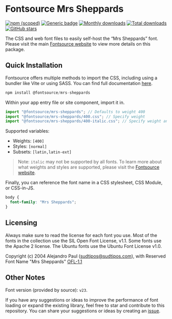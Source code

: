 # Fontsource Mrs Sheppards

[![npm (scoped)](https://img.shields.io/npm/v/@fontsource/mrs-sheppards?color=brightgreen)](https://www.npmjs.com/package/@fontsource/mrs-sheppards) [![Generic badge](https://img.shields.io/badge/fontsource-passing-brightgreen)](https://github.com/fontsource/fontsource) [![Monthly downloads](https://badgen.net/npm/dm/@fontsource/mrs-sheppards)](https://github.com/fontsource/fontsource) [![Total downloads](https://badgen.net/npm/dt/@fontsource/mrs-sheppards)](https://github.com/fontsource/fontsource) [![GitHub stars](https://img.shields.io/github/stars/fontsource/fontsource.svg?style=social&label=Star)](https://github.com/fontsource/fontsource/stargazers)

The CSS and web font files to easily self-host the “Mrs Sheppards” font. Please visit the main [Fontsource website](https://fontsource.org/fonts/mrs-sheppards) to view more details on this package.

## Quick Installation

Fontsource offers multiple methods to import the CSS, including using a bundler like Vite or using SASS. You can find full documentation [here](https://fontsource.org/docs/getting-started/introduction).

```javascript
npm install @fontsource/mrs-sheppards
```

Within your app entry file or site component, import it in.

```javascript
import "@fontsource/mrs-sheppards"; // Defaults to weight 400
import "@fontsource/mrs-sheppards/400.css"; // Specify weight
import "@fontsource/mrs-sheppards/400-italic.css"; // Specify weight and style
```

Supported variables:
- Weights: `[400]`
- Styles: `[normal]`
- Subsets: `[latin,latin-ext]`

> Note: `italic` may not be supported by all fonts. To learn more about what weights and styles are supported, please visit the [Fontsource website](https://fontsource.org/fonts/mrs-sheppards).

Finally, you can reference the font name in a CSS stylesheet, CSS Module, or CSS-in-JS.

```css
body {
  font-family: "Mrs Sheppards";
}
```

## Licensing
Always make sure to read the license for each font you use. Most of the fonts in the collection use the SIL Open Font License, v1.1. Some fonts use the Apache 2 license. The Ubuntu fonts use the Ubuntu Font License v1.0.

Copyright (c) 2004 Alejandro Paul (sudtipos@sudtipos.com), with Reserved Font Name "Mrs Sheppards"
[OFL-1.1](http://scripts.sil.org/OFL)

## Other Notes
Font version (provided by source): `v23`.

If you have any suggestions or ideas to improve the performance of font loading or expand the existing library, feel free to star and contribute to this repository. You can share your suggestions or ideas by creating an [issue](https://github.com/fontsource/fontsource/issues).